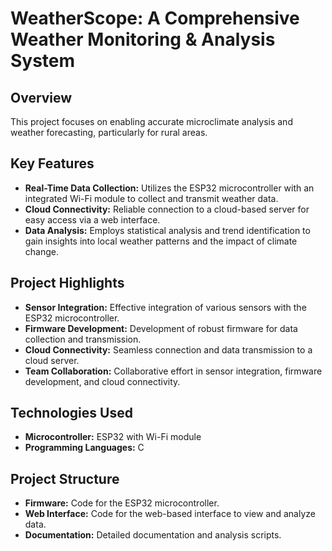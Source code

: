 # WeatherScope: A Comprehensive Weather Monitoring & Analysis System

## Overview
This project focuses on enabling accurate microclimate analysis and weather forecasting, particularly for rural areas.

## Key Features
- **Real-Time Data Collection:** Utilizes the ESP32 microcontroller with an integrated Wi-Fi module to collect and transmit weather data.
- **Cloud Connectivity:** Reliable connection to a cloud-based server for easy access via a web interface.
- **Data Analysis:** Employs statistical analysis and trend identification to gain insights into local weather patterns and the impact of climate change.

## Project Highlights
- **Sensor Integration:** Effective integration of various sensors with the ESP32 microcontroller.
- **Firmware Development:** Development of robust firmware for data collection and transmission.
- **Cloud Connectivity:** Seamless connection and data transmission to a cloud server.
- **Team Collaboration:** Collaborative effort in sensor integration, firmware development, and cloud connectivity.

## Technologies Used
- **Microcontroller:** ESP32 with Wi-Fi module
- **Programming Languages:** C


## Project Structure
- **Firmware:** Code for the ESP32 microcontroller.
- **Web Interface:** Code for the web-based interface to view and analyze data.
- **Documentation:** Detailed documentation and analysis scripts.


